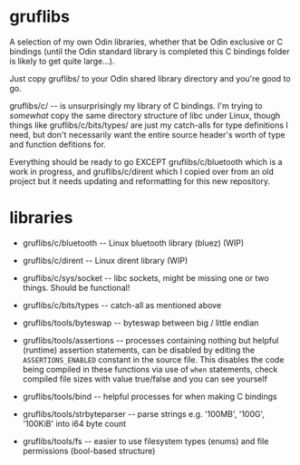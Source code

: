 # gruflibs

A selection of my own Odin libraries, whether that be Odin exclusive or C bindings (until the Odin
standard library is completed this C bindings folder is likely to get quite large...).

Just copy gruflibs/ to your Odin shared library directory and you're good to go.

gruflibs/c/ -- is unsurprisingly my library of C bindings. I'm trying to *somewhat* copy the same
directory structure of libc under Linux, though things like gruflibs/c/bits/types/ are just my catch-alls
for type definitions I need, but don't necessarily want the entire source header's worth of type and function
defitions for.

Everything should be ready to go EXCEPT gruflibs/c/bluetooth which is a work in progress, and gruflibs/c/dirent
which I copied over from an old project but it needs updating and reformatting for this new repository.

# libraries

- gruflibs/c/bluetooth -- Linux bluetooth library (bluez) (WIP)

- gruflibs/c/dirent -- Linux dirent library (WIP)

- gruflibs/c/sys/socket -- libc sockets, might be missing one or two things. Should be functional!

- gruflibs/c/bits/types -- catch-all as mentioned above

- gruflibs/tools/byteswap -- byteswap between big / little endian

- gruflibs/tools/assertions -- processes containing nothing but helpful (runtime) assertion statements, can be disabled by editing the `ASSERTIONS_ENABLED` constant in the source file. This disables the code being compiled in these functions via use of `when` statements, check compiled file sizes with value true/false and you can see yourself

- gruflibs/tools/bind -- helpful processes for when making C bindings

- gruflibs/tools/strbyteparser -- parse strings e.g. '100MB', '100G', '100KiB' into i64 byte count

- gruflibs/tools/fs -- easier to use filesystem types (enums) and file permissions (bool-based structure)